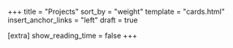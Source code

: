 +++
title = "Projects"
sort_by = "weight"
template = "cards.html"
insert_anchor_links = "left"
draft = true

[extra]
show_reading_time = false
+++
